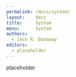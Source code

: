 ```yaml
---
permalink: /docs/system/
layout:    docs
title:     System
menu:      System
authors:
  - Jack R. Dunaway
editors:
  - placeholder
---
```


placeholder
